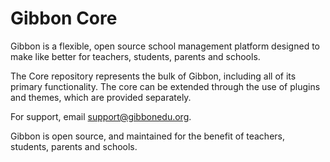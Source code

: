 Gibbon Core
===========

Gibbon is a flexible, open source school management platform designed to make like better for teachers, students, parents and schools.

The Core repository represents the bulk of Gibbon, including all of its primary functionality. The core can be extended through the use of plugins and themes, which are provided separately.

For support, email support@gibbonedu.org.

Gibbon is open source, and maintained for the benefit of teachers, students, parents and schools.
